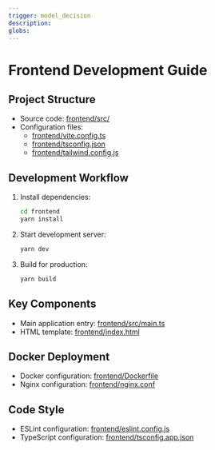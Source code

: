 ```yaml
---
trigger: model_decision
description: 
globs: 
---
```

# Frontend Development Guide

## Project Structure
- Source code: [frontend/src/](mdc:frontend/src)
- Configuration files:
  - [frontend/vite.config.ts](mdc:frontend/vite.config.ts)
  - [frontend/tsconfig.json](mdc:frontend/tsconfig.json)
  - [frontend/tailwind.config.js](mdc:frontend/tailwind.config.js)

## Development Workflow
1. Install dependencies:
   ```bash
   cd frontend
   yarn install
   ```

2. Start development server:
   ```bash
   yarn dev
   ```

3. Build for production:
   ```bash
   yarn build
   ```

## Key Components
- Main application entry: [frontend/src/main.ts](mdc:frontend/src/main.ts)
- HTML template: [frontend/index.html](mdc:frontend/index.html)

## Docker Deployment
- Docker configuration: [frontend/Dockerfile](mdc:frontend/Dockerfile)
- Nginx configuration: [frontend/nginx.conf](mdc:frontend/nginx.conf)

## Code Style
- ESLint configuration: [frontend/eslint.config.js](mdc:frontend/eslint.config.js)
- TypeScript configuration: [frontend/tsconfig.app.json](mdc:frontend/tsconfig.app.json)
